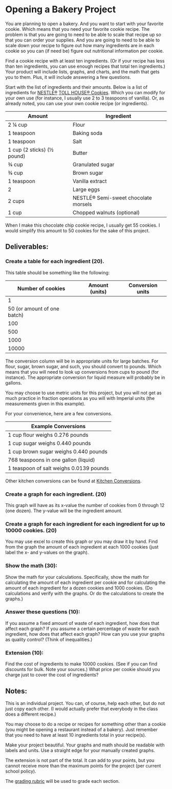 # Opening a Bakery Project

You  are planning to open a bakery.  And you want to start with your favorite cookie.  Which means that you need your favorite cookie recipe.  The problem is that you are going to need to be able to scale that recipe up so that you can order your supplies.  And you are going to need to be able to scale down your recipe to figure out how many ingredients are in each cookie so you can (if need be) figure out nutritional information per cookie.

Find a cookie recipe with at least ten ingredients.  (Or if your recipe has less than ten ingredients, you can use enough recipes that total ten ingredients.)  Your product will include lists, graphs, and charts, and the math that gets you to them.  Plus, it will include answering a few questions.

Start with the list of ingredients and their amounts.  Below is a list of ingredients for [NESTLÉ®](https://www.nestle.com/) [TOLL HOUSE® Cookies](https://www.verybestbaking.com/toll-house/recipes/original-nestle-toll-house-chocolate-chip-cookies/).  Which you can modify for your own use (for instance, I usually use 2 to 3 teaspoons of vanilla).  Or, as already noted, you can use your own cookie recipe (or ingredients).

| Amount | Ingredient |
| ------ | ---------- |
| 2 ¼ cup | Flour |
| 1 teaspoon | Baking soda |
| 1 teaspoon | Salt |
| 1 cup (2 sticks) (½ pound) | Butter |
| ¾ cup | Granulated sugar |
| ¾ cup | Brown sugar |
| 1 teaspoon | Vanilla extract |
| 2 | Large eggs |
| 2 cups | NESTLÉ® Semi-sweet chocolate morsels |
| 1 cup | Chopped walnuts (optional) |

When I make this chocolate chip cookie recipe, I usually get 55 cookies.  I would simplify this amount to 50 cookies for the sake of this project.

## Deliverables:

### Create a table for each ingredient (20).
This table should be something like the following:

| Number of cookies | Amount (units) | Conversion units |
| ----------------- | -------------- | ---------------- |
| 1 | | |
| 50 (or amount of one batch) | | |
| 100 | | |
| 500 | | |
| 1000 | | |
| 10000 | | |

The conversion column will be in appropriate units for large batches.  For flour, sugar, brown sugar, and such, you should convert to pounds.  Which means that you will need to look up conversions from cups to pound (for instance).  The appropriate conversion for liquid measure will probably be in gallons.

You may choose to use metric units for this project, but you will not get as much practice in fraction operations as you will with Imperial units (the measurements given in this example).

For your convenience, here are a few conversions.

| Example Conversions |
| ------------------- |
| 1 cup flour weighs 0.276 pounds |
| 1 cup sugar weighs 0.440 pounds |
| 1 cup brown sugar weighs 0.440 pounds |
| 768 teaspoons in one gallon (liquid) |
| 1 teaspoon of salt weighs 0.0139 pounds |

Other kitchen conversions can be found at [Kitchen Conversions](https://www.inchcalculator.com/convert/teaspoon-to-pound/).

### Create a graph for each ingredient.  (20)
This graph will have as its x-value the number of cookies from 0 through 12 (one dozen).  The y-value will be the ingredient amount.

### Create a graph for each ingredient for each ingredient for up to 10000 cookies.  (20)
You may use excel to create this graph or you may draw it by hand.  Find from the graph the amount of each ingredient at each 1000 cookies (just label the x- and y-values on the graph).

### Show the math (30):

Show the math for your calculations.  Specifically, show the math for calculating the amount of each ingredient per cookie and for calculating the amount of each ingredient for a dozen cookies and 1000 cookies.  (Do calculations and verify with the graphs.  Or do the calculations to create the graphs.)

### Answer these questions (10):

If you assume a fixed amount of waste of each ingredient, how does that affect each graph?
If you assume a certain percentage of waste for each ingredient, how does that affect each graph?
How can you use your graphs as quality control?  (Think of inequalities.)

### Extension (10):

Find the cost of ingredients to make 10000 cookies.  (See if you can find discounts for bulk.  Note your sources.)  What price per cookie should you charge just to cover the cost of ingredients?

## Notes:

This is an individual project.  You can, of course, help each other, but do not just copy each other.  (I would actually prefer that everybody in the class does a different recipe.)

You may choose to do a recipe or recipes for something other than a cookie (you might be opening a restaurant instead of a bakery).  Just remember that you need to have at least 10 ingredients total in your recipe(s).

Make your project beautiful.  Your graphs and math should be readable with labels and units.  Use a straight edge for your manually created graphs.

The extension is not part of the total.  It can add to your points, but you cannot receive more than the maximum points for the project (per current school policy).

The [grading rubric](https://github.com/MichaelTMiyoshi/AppliedMathWithMiyoshi/blob/main/GradingCriteria.md) will be used to grade each section.
